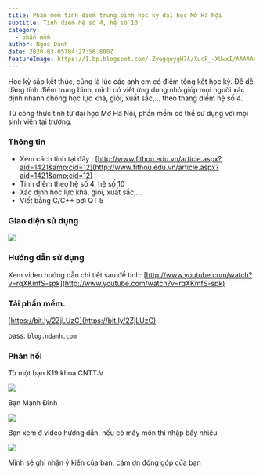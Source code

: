 ```yaml
---
title: Phần mềm tính điểm trung bình học kỳ đại học Mở Hà Nội
subtitle: Tính điểm hệ số 4, hệ số 10
category:
  - phần mềm
author: Ngọc Danh
date: 2020-03-05T04:27:56.800Z
featureImage: https://1.bp.blogspot.com/-ZyegquygH7A/XucF_-XUwxI/AAAAAAAAg_U/ptKtD7Furv8WDaWX_7qUMGKjLfApDpi_wCK4BGAsYHg/d/photo_2020-06-09_20-22-01.jpg
---
```

Học kỳ sắp kết thúc, cũng là lúc các anh em có điểm tổng kết học kỳ. Để dễ dàng tính điểm trung bình, mình có viết ứng dụng nhỏ giúp mọi người xác định nhanh chóng học lực khá, giỏi, xuất sắc,... theo thang điểm hệ số 4.  

Từ công thức tính từ đại học Mở Hà Nội, phần mềm có thể sử dụng với mọi sinh viên tại trường.

[](https://1.bp.blogspot.com/-a4g8yjIzE5c/XuLAUCKkoCI/AAAAAAAAghs/YAgptgRKJvEG40mmFD02msswaxYl_itRgCK4BGAsYHg/s351/2020-06-11_235338.jpg)

### Thông tin

*   Xem cách tính tại đây : [http://www.fithou.edu.vn/article.aspx?aid=1421&amp;cid=12](http://www.fithou.edu.vn/article.aspx?aid=1421&amp;cid=12)
*   Tính điểm theo hệ số 4, hệ số 10
*   Xác định học lực khá, giỏi, xuất sắc,...
*   Viết bằng C/C++ bởi QT 5

### Giao diện sử dụng

[![](https://1.bp.blogspot.com/-ZyegquygH7A/XucF_-XUwxI/AAAAAAAAg_U/ptKtD7Furv8WDaWX_7qUMGKjLfApDpi_wCK4BGAsYHg/d/photo_2020-06-09_20-22-01.jpg)](https://1.bp.blogspot.com/-ZyegquygH7A/XucF_-XUwxI/AAAAAAAAg_U/ptKtD7Furv8WDaWX_7qUMGKjLfApDpi_wCK4BGAsYHg/s992/photo_2020-06-09_20-22-01.jpg)

### Hướng dẫn sử dụng 

Xem video hướng dẫn chi tiết sau để tính: [http://www.youtube.com/watch?v=rqXKmfS-spk](http://www.youtube.com/watch?v=rqXKmfS-spk)

### Tải phần mềm.

[https://bit.ly/2ZjLUzC](https://bit.ly/2ZjLUzC)

pass: `blog.ndanh.com`

### Phản hồi 

 Từ một bạn K19 khoa CNTT:V

[![](https://1.bp.blogspot.com/-b5jSfOlZ7Wo/XxE8Ds1moVI/AAAAAAAAiAE/VWtgWElcwKQXIxos9muiEFh8f091eXRYACLcBGAsYHQ/w422-h640/Screenshot_20200717-115658459.jpg)](https://1.bp.blogspot.com/-b5jSfOlZ7Wo/XxE8Ds1moVI/AAAAAAAAiAE/VWtgWElcwKQXIxos9muiEFh8f091eXRYACLcBGAsYHQ/s1615/Screenshot_20200717-115658459.jpg)

  

 Bạn Mạnh Đình

  

[![](https://1.bp.blogspot.com/-NOp38JStY0c/XucG6b7fJRI/AAAAAAAAg_4/1SxdPftL7YISadVr1STo893mHG0F-AJeACK4BGAsYHg/w400-h274/1.jpg)](https://1.bp.blogspot.com/-NOp38JStY0c/XucG6b7fJRI/AAAAAAAAg_4/1SxdPftL7YISadVr1STo893mHG0F-AJeACK4BGAsYHg/s1080/1.jpg)

Bạn xem ở video hướng dẫn, nếu có mấy môn thì nhập bấy nhiêu

  

[![](https://1.bp.blogspot.com/-Pa_gFhVp99A/XucG7O8hWSI/AAAAAAAAhAA/oVI2YToCdVAff4LsWRkgTX4CNxXc2-NlQCK4BGAsYHg/w400-h383/2.jpg)](https://1.bp.blogspot.com/-Pa_gFhVp99A/XucG7O8hWSI/AAAAAAAAhAA/oVI2YToCdVAff4LsWRkgTX4CNxXc2-NlQCK4BGAsYHg/s1080/2.jpg)

Mình sẽ ghi nhận ý kiến của bạn, cám ơn đóng góp của bạn